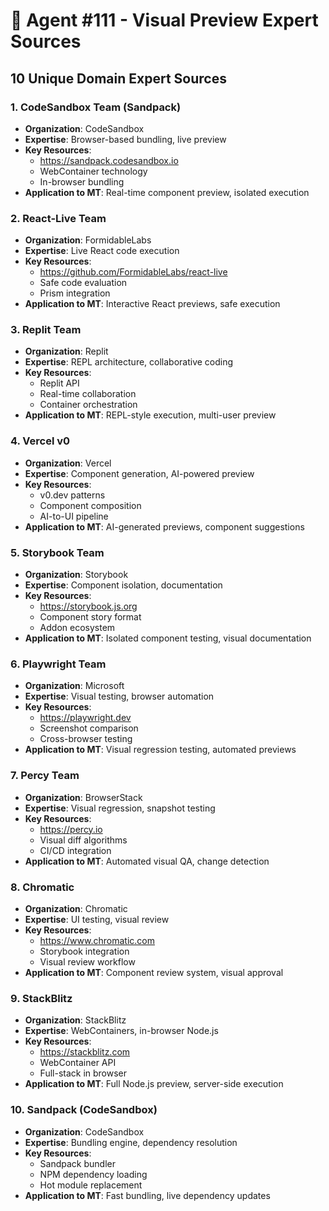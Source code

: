 # 🎨 Agent #111 - Visual Preview Expert Sources

## 10 Unique Domain Expert Sources

### 1. **CodeSandbox Team** (Sandpack)
- **Organization**: CodeSandbox
- **Expertise**: Browser-based bundling, live preview
- **Key Resources**:
  - https://sandpack.codesandbox.io
  - WebContainer technology
  - In-browser bundling
- **Application to MT**: Real-time component preview, isolated execution

### 2. **React-Live Team**
- **Organization**: FormidableLabs
- **Expertise**: Live React code execution
- **Key Resources**:
  - https://github.com/FormidableLabs/react-live
  - Safe code evaluation
  - Prism integration
- **Application to MT**: Interactive React previews, safe execution

### 3. **Replit Team**
- **Organization**: Replit
- **Expertise**: REPL architecture, collaborative coding
- **Key Resources**:
  - Replit API
  - Real-time collaboration
  - Container orchestration
- **Application to MT**: REPL-style execution, multi-user preview

### 4. **Vercel v0**
- **Organization**: Vercel
- **Expertise**: Component generation, AI-powered preview
- **Key Resources**:
  - v0.dev patterns
  - Component composition
  - AI-to-UI pipeline
- **Application to MT**: AI-generated previews, component suggestions

### 5. **Storybook Team**
- **Organization**: Storybook
- **Expertise**: Component isolation, documentation
- **Key Resources**:
  - https://storybook.js.org
  - Component story format
  - Addon ecosystem
- **Application to MT**: Isolated component testing, visual documentation

### 6. **Playwright Team**
- **Organization**: Microsoft
- **Expertise**: Visual testing, browser automation
- **Key Resources**:
  - https://playwright.dev
  - Screenshot comparison
  - Cross-browser testing
- **Application to MT**: Visual regression testing, automated previews

### 7. **Percy Team**
- **Organization**: BrowserStack
- **Expertise**: Visual regression, snapshot testing
- **Key Resources**:
  - https://percy.io
  - Visual diff algorithms
  - CI/CD integration
- **Application to MT**: Automated visual QA, change detection

### 8. **Chromatic**
- **Organization**: Chromatic
- **Expertise**: UI testing, visual review
- **Key Resources**:
  - https://www.chromatic.com
  - Storybook integration
  - Visual review workflow
- **Application to MT**: Component review system, visual approval

### 9. **StackBlitz**
- **Organization**: StackBlitz
- **Expertise**: WebContainers, in-browser Node.js
- **Key Resources**:
  - https://stackblitz.com
  - WebContainer API
  - Full-stack in browser
- **Application to MT**: Full Node.js preview, server-side execution

### 10. **Sandpack (CodeSandbox)**
- **Organization**: CodeSandbox
- **Expertise**: Bundling engine, dependency resolution
- **Key Resources**:
  - Sandpack bundler
  - NPM dependency loading
  - Hot module replacement
- **Application to MT**: Fast bundling, live dependency updates
